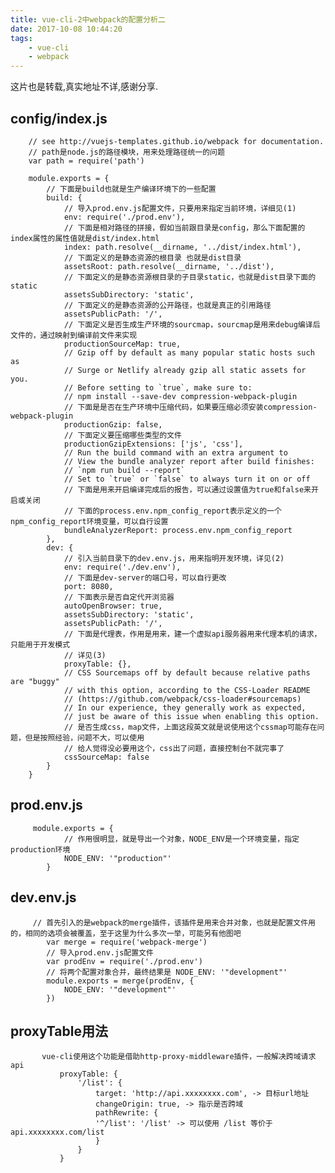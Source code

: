 ```yaml
---
title: vue-cli-2中webpack的配置分析二
date: 2017-10-08 10:44:20
tags:
    - vue-cli
    - webpack
---
```

这片也是转载,真实地址不详,感谢分享.

## config/index.js
        
        // see http://vuejs-templates.github.io/webpack for documentation.
        // path是node.js的路径模块，用来处理路径统一的问题
        var path = require('path')
        
        module.exports = {
            // 下面是build也就是生产编译环境下的一些配置
            build: {
                // 导入prod.env.js配置文件，只要用来指定当前环境，详细见(1)
                env: require('./prod.env'),
                // 下面是相对路径的拼接，假如当前跟目录是config，那么下面配置的index属性的属性值就是dist/index.html
                index: path.resolve(__dirname, '../dist/index.html'),
                // 下面定义的是静态资源的根目录 也就是dist目录
                assetsRoot: path.resolve(__dirname, '../dist'),
                // 下面定义的是静态资源根目录的子目录static，也就是dist目录下面的static
                assetsSubDirectory: 'static',
                // 下面定义的是静态资源的公开路径，也就是真正的引用路径
                assetsPublicPath: '/',
                // 下面定义是否生成生产环境的sourcmap，sourcmap是用来debug编译后文件的，通过映射到编译前文件来实现
                productionSourceMap: true,
                // Gzip off by default as many popular static hosts such as
                // Surge or Netlify already gzip all static assets for you.
                // Before setting to `true`, make sure to:
                // npm install --save-dev compression-webpack-plugin
                // 下面是是否在生产环境中压缩代码，如果要压缩必须安装compression-webpack-plugin
                productionGzip: false,
                // 下面定义要压缩哪些类型的文件
                productionGzipExtensions: ['js', 'css'],
                // Run the build command with an extra argument to
                // View the bundle analyzer report after build finishes:
                // `npm run build --report`
                // Set to `true` or `false` to always turn it on or off
                // 下面是用来开启编译完成后的报告，可以通过设置值为true和false来开启或关闭
                // 下面的process.env.npm_config_report表示定义的一个npm_config_report环境变量，可以自行设置
                bundleAnalyzerReport: process.env.npm_config_report
            },
            dev: {
                // 引入当前目录下的dev.env.js，用来指明开发环境，详见(2)
                env: require('./dev.env'),
                // 下面是dev-server的端口号，可以自行更改
                port: 8080,
                // 下面表示是否自定代开浏览器
                autoOpenBrowser: true,
                assetsSubDirectory: 'static',
                assetsPublicPath: '/',
                // 下面是代理表，作用是用来，建一个虚拟api服务器用来代理本机的请求，只能用于开发模式
                // 详见(3)
                proxyTable: {},
                // CSS Sourcemaps off by default because relative paths are "buggy"
                // with this option, according to the CSS-Loader README
                // (https://github.com/webpack/css-loader#sourcemaps)
                // In our experience, they generally work as expected,
                // just be aware of this issue when enabling this option.
                // 是否生成css，map文件，上面这段英文就是说使用这个cssmap可能存在问题，但是按照经验，问题不大，可以使用
                // 给人觉得没必要用这个，css出了问题，直接控制台不就完事了
                cssSourceMap: false
            }
        }
<!-- more -->        
## prod.env.js 
        
         module.exports = {
                // 作用很明显，就是导出一个对象，NODE_ENV是一个环境变量，指定production环境
                NODE_ENV: '"production"'
            }

## dev.env.js
        
         // 首先引入的是webpack的merge插件，该插件是用来合并对象，也就是配置文件用的，相同的选项会被覆盖，至于这里为什么多次一举，可能另有他图吧
            var merge = require('webpack-merge')
            // 导入prod.env.js配置文件
            var prodEnv = require('./prod.env')
            // 将两个配置对象合并，最终结果是 NODE_ENV: '"development"'
            module.exports = merge(prodEnv, {
                NODE_ENV: '"development"'
            })
            
## proxyTable用法
           
           vue-cli使用这个功能是借助http-proxy-middleware插件，一般解决跨域请求api
               proxyTable: {
                   '/list': {
                       target: 'http://api.xxxxxxxx.com', -> 目标url地址
                       changeOrigin: true, -> 指示是否跨域
                       pathRewrite: {
                       '^/list': '/list' -> 可以使用 /list 等价于 api.xxxxxxxx.com/list
                       }
                   }
               }
            
            